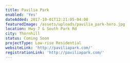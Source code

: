 ```yaml
---
title: Pavilia Park
enabled: 'Yes'
dateAdded: 2017-10-01T12:21:05-04:00
featuredImage: /assets/uploads/pavilia_park-hero.jpg
location: Hwy 7 & South Park Rd
city: Thornhill
status: Coming Soon
projectType: Low-rise Residential
websiteLink: 'http://paviliapark.com/'
registrationLink: 'http://paviliapark.com/'
---
```


